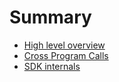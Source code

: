 # Summary

- [High level overview](./high_level_overview.md)
- [Cross Program Calls](./cross_program_calls.md)
- [SDK internals](./sdk.md)

